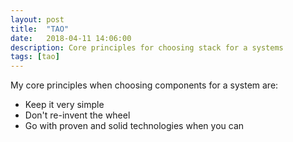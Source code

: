 ```yaml
---
layout: post
title:  "TAO"
date:   2018-04-11 14:06:00
description: Core principles for choosing stack for a systems
tags: [tao]
---
```


My core principles when choosing components for a system are:
- Keep it very simple
- Don't re-invent the wheel
- Go with proven and solid technologies when you can
